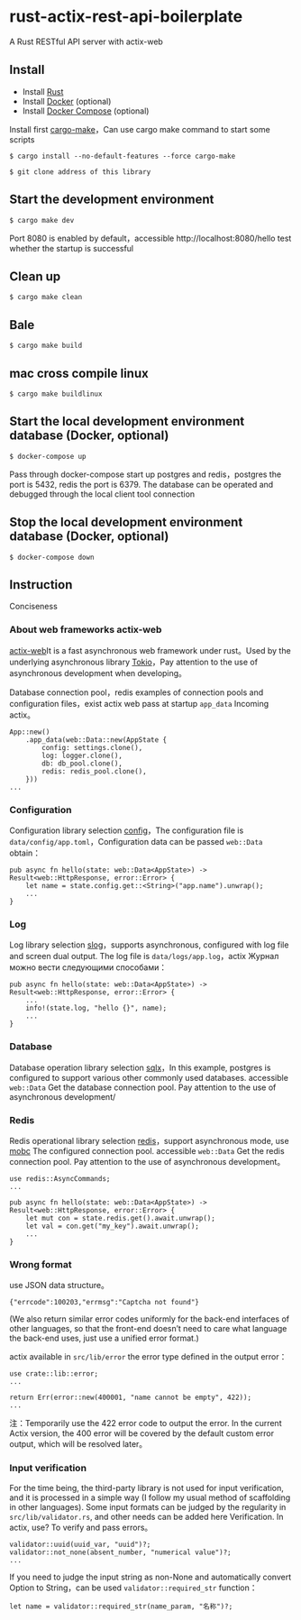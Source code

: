 # rust-actix-rest-api-boilerplate
A Rust RESTful API server with actix-web

## Install
- Install [Rust](https://www.rust-lang.org/)
- Install [Docker](https://www.docker.com/) (optional)
- Install [Docker Compose](https://github.com/docker/compose/releases) (optional)


Install first [cargo-make](https://github.com/sagiegurari/cargo-make)，Can use cargo make command to start some scripts

```
$ cargo install --no-default-features --force cargo-make
```

```
$ git clone address of this library
```

## Start the development environment
```
$ cargo make dev
```

Port 8080 is enabled by default，accessible http://localhost:8080/hello test whether the startup is successful


## Clean up
```
$ cargo make clean
```

## Bale
```
$ cargo make build
```

## mac cross compile linux
```
$ cargo make buildlinux
```

## Start the local development environment database (Docker, optional)
````
$ docker-compose up
````

Pass through docker-compose start up postgres and redis，postgres the port is 5432, redis the port is 6379. The database can be operated and debugged through the local client tool connection

## Stop the local development environment database (Docker, optional)
````
$ docker-compose down
````

## Instruction

Conciseness

### About web frameworks actix-web

[actix-web](https://actix.rs/)It is a fast asynchronous web framework under rust。Used by the underlying asynchronous library [Tokio](https://tokio.rs/)，Pay attention to the use of asynchronous development when developing。

Database connection pool，redis examples of connection pools and configuration files，exist actix web pass at startup `app_data` Incoming actix。

```
App::new()
    .app_data(web::Data::new(AppState {
        config: settings.clone(),
        log: logger.clone(),
        db: db_pool.clone(),
        redis: redis_pool.clone(),
    }))
...
```

### Configuration

Configuration library selection [config](https://github.com/mehcode/config-rs)，The configuration file is `data/config/app.toml`，Configuration data can be passed `web::Data` obtain：

```
pub async fn hello(state: web::Data<AppState>) -> Result<web::HttpResponse, error::Error> {
    let name = state.config.get::<String>("app.name").unwrap();
    ...
}
```

### Log 

Log library selection [slog](https://github.com/slog-rs/slog)，supports asynchronous, configured with log file and screen dual output. The log file is `data/logs/app.log`，actix Журнал можно вести следующими способами：

```
pub async fn hello(state: web::Data<AppState>) -> Result<web::HttpResponse, error::Error> {
    ...
    info!(state.log, "hello {}", name);
    ...
}
```

### Database

Database operation library selection [sqlx](https://github.com/launchbadge/sqlx)，In this example, postgres is configured to support various other commonly used databases. accessible `web::Data` Get the database connection pool. Pay attention to the use of asynchronous development/

### Redis

Redis operational library selection [redis](https://github.com/mitsuhiko/redis-rs)，support asynchronous mode, use [mobc](https://github.com/importcjj/mobc) The configured connection pool. accessible `web::Data` Get the redis connection pool. Pay attention to the use of asynchronous development。

```
use redis::AsyncCommands;
...

pub async fn hello(state: web::Data<AppState>) -> Result<web::HttpResponse, error::Error> {
    let mut con = state.redis.get().await.unwrap();
    let val = con.get("my_key").await.unwrap();
    ...
}

```

### Wrong format

use JSON data structure。

```
{"errcode":100203,"errmsg":"Captcha not found"}
```
(We also return similar error codes uniformly for the back-end interfaces of other languages, so that the front-end doesn’t need to care what language the back-end uses, just use a unified error format.)

actix available in `src/lib/error` the error type defined in the output error：

```
use crate::lib::error;
...

return Err(error::new(400001, "name cannot be empty", 422));
...

```

注：Temporarily use the 422 error code to output the error. In the current Actix version, the 400 error will be covered by the default custom error output, which will be resolved later。

### Input verification

For the time being, the third-party library is not used for input verification, and it is processed in a simple way (I follow my usual method of scaffolding in other languages). Some input formats can be judged by the regularity in `src/lib/validator.rs`, and other needs can be added here Verification. In actix, use? To verify and pass errors。

```
validator::uuid(uuid_var, "uuid")?;
validator::not_none(absent_number, "numerical value")?;
...
```

If you need to judge the input string as non-None and automatically convert Option to String，can be used `validator::required_str` function：

```
let name = validator::required_str(name_param, "名称")?;
```
